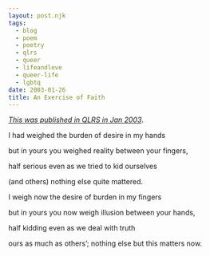 ```yaml
---
layout: post.njk
tags: 
  - blog
  - poem
  - poetry
  - qlrs
  - queer
  - lifeandlove
  - queer-life
  - lgbtq
date: 2003-01-26
title: An Exercise of Faith
---
```


[_This was published in QLRS in Jan 2003_](http://www.qlrs.com/poem.asp?id=269).

I had weighed the burden of desire in my hands

but in yours you weighed reality between your fingers,

half serious even as we tried to kid ourselves

(and others) nothing else quite mattered.

I weigh now the desire of burden in my fingers

but in yours you now weigh illusion between your hands,

half kidding even as we deal with truth

ours as much as others’; nothing else but this matters now.